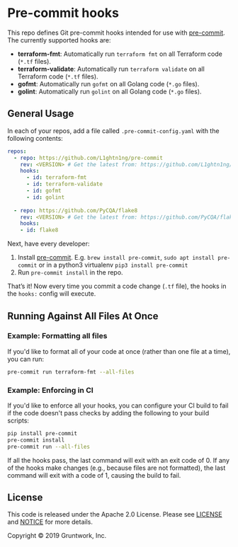 # Pre-commit hooks

This repo defines Git pre-commit hooks intended for use with [pre-commit](http://pre-commit.com/). The currently
supported hooks are:

* **terraform-fmt**: Automatically run `terraform fmt` on all Terraform code (`*.tf` files).
* **terraform-validate**: Automatically run `terraform validate` on all Terraform code (`*.tf` files).
* **gofmt**: Automatically run `gofmt` on all Golang code (`*.go` files).
* **golint**: Automatically run `golint` on all Golang code (`*.go` files).


## General Usage

In each of your repos, add a file called `.pre-commit-config.yaml` with the following contents:

```yaml
repos:
  - repo: https://github.com/L1ghtn1ng/pre-commit
    rev: <VERSION> # Get the latest from: https://github.com/L1ghtn1ng/pre-commit/releases
    hooks:
      - id: terraform-fmt
      - id: terraform-validate
      - id: gofmt
      - id: golint
  
  - repo: https://github.com/PyCQA/flake8
    rev: <VERSION> # Get the latest from: https://github.com/PyCQA/flake8/releases
    hooks:
    - id: flake8
```

Next, have every developer: 

1. Install [pre-commit](http://pre-commit.com/). E.g. `brew install pre-commit`, `sudo apt install pre-commit` or in a python3 virtualenv `pip3 install pre-commit`
3. Run `pre-commit install` in the repo.

That’s it! Now every time you commit a code change (`.tf` file), the hooks in the `hooks:` config will execute.




## Running Against All Files At Once


### Example: Formatting all files

If you'd like to format all of your code at once (rather than one file at a time), you can run:

```bash
pre-commit run terraform-fmt --all-files
```



### Example: Enforcing in CI

If you'd like to enforce all your hooks, you can configure your CI build to fail if the code doesn't pass checks by
adding the following to your build scripts:

```bash
pip install pre-commit
pre-commit install
pre-commit run --all-files
```

If all the hooks pass, the last command will exit with an exit code of 0. If any of the hooks make changes (e.g.,
because files are not formatted), the last command will exit with a code of 1, causing the build to fail.



## License

This code is released under the Apache 2.0 License. Please see [LICENSE](LICENSE) and [NOTICE](NOTICE) for more details.

Copyright &copy; 2019 Gruntwork, Inc.

